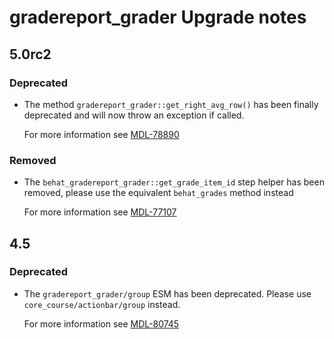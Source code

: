 # gradereport_grader Upgrade notes

## 5.0rc2

### Deprecated

- The method `gradereport_grader::get_right_avg_row()` has been finally deprecated and will now throw an exception if called.

  For more information see [MDL-78890](https://tracker.moodle.org/browse/MDL-78890)

### Removed

- The `behat_gradereport_grader::get_grade_item_id` step helper has been removed, please use the equivalent `behat_grades` method instead

  For more information see [MDL-77107](https://tracker.moodle.org/browse/MDL-77107)

## 4.5

### Deprecated

- The `gradereport_grader/group` ESM has been deprecated. Please use `core_course/actionbar/group` instead.

  For more information see [MDL-80745](https://tracker.moodle.org/browse/MDL-80745)
